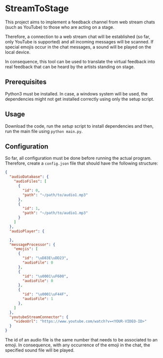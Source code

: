 # StreamToStage
This project aims to implement a feedback channel from web stream chats (such as YouTube) to those who are acting on a stage.

Therefore, a connection to a web stream chat will be established (so far, only YouTube is supported) and all incoming 
messages will be scanned. 
If special emojis occur in the chat messages, a sound will be played on the local device.

In consequence, this tool can be used to translate the virtual feedback into real feedback that can be
heard by the artists standing on stage.

## Prerequisites
Python3 must be installed. In case, a windows system will be used, the dependencies might not get installed correctly
using only the setup script.

## Usage

Download the code, run the *setup* script to install dependencies and then, run the main file using ``python main.py``.

## Configuration
So far, all configuration must be done before running the actual program.
Therefore, create a ``config.json`` file that should have the following structure:
```json
{
  "audioDatabase": {
    "audioFiles": [
      {
        "id": 0,
        "path": "~/path/to/audio1.mp3"
      },
      {
        "id": 1,
        "path": "~/path/to/audio1.mp3"
      }
    ]
  },
  "audioPlayer": {

  },
  "messageProcessor": {
    "emojis": [
      {
        "id": "\uD83E\uDD23",
        "audioFile": 0
      },
      {
        "id": "\u0001\uF600",
        "audioFile": 0
      },
      {
        "id": "\u0001\uF44F",
        "audioFile": 1
      },
    ]
  },
  "youtubeStreamConnector": {
    "videoUrl": "https://www.youtube.com/watch?v=<YOUR-VIDEO-ID>"
  }
}
```

The id of an audio file is the same number that needs to be associated to an emoji.
In consequence, with any occurrence of the emoji in the chat, the specified sound file will be played.